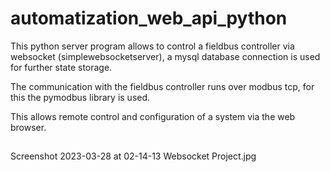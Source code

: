 # automatization_web_api_python

This python server program allows to control a fieldbus controller via websocket (simplewebsocketserver), a mysql database connection is used for further state storage.

The communication with the fieldbus controller runs over modbus tcp, for this the pymodbus library is used.

This allows remote control and configuration of a system via the web browser.

## 
Screenshot 2023-03-28 at 02-14-13 Websocket Project.jpg
